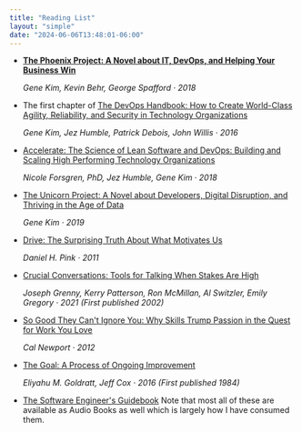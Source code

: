```yaml
---
title: "Reading List"
layout: "simple"
date: "2024-06-06T13:48:01-06:00"
---
```


* **[The Phoenix Project: A Novel about IT, DevOps, and Helping Your Business Win](https://www.google.com/books/edition/The_Phoenix_Project/H6x-DwAAQBAJ)**

  *Gene Kim, Kevin Behr, George Spafford · 2018*

  <!-- Explaining DevOps, the application of Lean Manufacturing principles and practices to technology organisations, through the allegory of a technology organisation struggling to deliver a large, complex, business critical IT project which is years late and tens of millions of dollars over budget. -->

  <!-- See also: [The Three Ways: The Principles Underpinning DevOps](https://itrevolution.com/articles/the-three-ways-principles-underpinning-devops) (Article) -->

* The first chapter of [The DevOps Handbook: How to Create World-Class Agility, Reliability, and Security in Technology Organizations](https://www.google.com/books/edition/The_DevOps_Handbook/ui8hDgAAQBAJ)

  *Gene Kim, Jez Humble, Patrick Debois, John Willis · 2016*

  <!-- The first chapter, titled 'Part 1 - The Three Ways', is a must read and is included as an appendix in most editions of [The Phoenix Project](https://www.google.com/books/edition/The_Phoenix_Project/H6x-DwAAQBAJ) -->

* [Accelerate: The Science of Lean Software and DevOps: Building and Scaling High Performing Technology Organizations](https://www.google.com/books/edition/Accelerate/Kax-DwAAQBAJ)

  *Nicole Forsgren, PhD, Jez Humble, Gene Kim · 2018*
  
  <!-- Taken from the DORA state of DevOps industry reports, this book looks at the real world science data to build predictive models illuminating the practices that differentiate high performing technology organisations from low performers and drive job satisfaction or burnout. -->

* [The Unicorn Project: A Novel about Developers, Digital Disruption, and Thriving in the Age of Data](https://www.google.com/books/edition/The_Unicorn_Project/kNSSDwAAQBAJ)

  *Gene Kim · 2019*

  <!-- Explores a Developer centric perspective to helping your business win though "The Five Ideals of DevOps" -->

  <!-- See also: [The Five Ideals of DevOps](https://itrevolution.com/articles/five-ideals-of-devops/) (Article) -->

* [Drive: The Surprising Truth About What Motivates Us](https://www.google.com/books/edition/Drive/A-agLi2ldB4C)

  *Daniel H. Pink · 2011*

  <!-- Autonomy, Mastery, Purpose -->

* [Crucial Conversations: Tools for Talking When Stakes Are High](https://www.google.com/books/edition/Crucial_Conversations_Tools_for_Talking/3P5FEAAAQBAJ)

  *Joseph Grenny, Kerry Patterson, Ron McMillan, Al Switzler, Emily Gregory · 2021 (First published 2002)*

* [So Good They Can't Ignore You: Why Skills Trump Passion in the Quest for Work You Love](https://www.google.com/books/edition/So_Good_They_Can_t_Ignore_You/ZW_coFi_h1QC)

  *Cal Newport · 2012*

  <!-- See Also: [Book summary — So Good They Can’t Ignore You Cal Newport](https://medium.com/we-will-think/june-book-of-the-month-so-good-they-cant-ignore-you-by-cal-newport-91f07ce40727) (Article) -->

* [The Goal: A Process of Ongoing Improvement](https://www.google.com/books/edition/The_Goal/HyxLDQAAQBAJ)

  *Eliyahu M. Goldratt, Jeff Cox · 2016 (First published 1984)*

  <!-- Principles and practices of Lean manufacturing (Toyota Production System) explained through the allegory of a struggling manufacturing plant given months to turn around production or be closed. This book is the foundation of the Unicorn Project which is written for technology organizations. -->

* [The Software Engineer's Guidebook](https://www.google.co.nz/books/edition/The_Software_Engineer_s_Guidebook/BjRc0AEACAAJ)
Note that most all of these are available as Audio Books as well which is largely how I have consumed them.